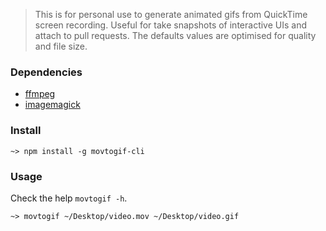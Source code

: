 > This is for personal use to generate animated gifs from QuickTime screen recording. Useful for take snapshots of interactive UIs and attach to pull requests. The defaults values are optimised for quality and file size.

### Dependencies

- [ffmpeg](https://ffmpeg.org/)
- [imagemagick](http://www.imagemagick.org/script/index.php)

### Install

`~> npm install -g movtogif-cli`

### Usage

Check the help `movtogif -h`.

`~> movtogif ~/Desktop/video.mov ~/Desktop/video.gif`
